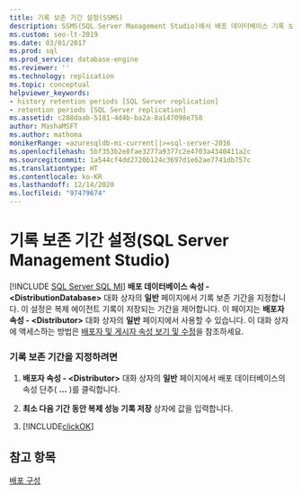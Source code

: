 ```yaml
---
title: 기록 보존 기간 설정(SSMS)
description: SSMS(SQL Server Management Studio)에서 배포 데이터베이스 기록 보존 기간을 설정하는 방법을 알아봅니다.
ms.custom: seo-lt-2019
ms.date: 03/01/2017
ms.prod: sql
ms.prod_service: database-engine
ms.reviewer: ''
ms.technology: replication
ms.topic: conceptual
helpviewer_keywords:
- history retention periods [SQL Server replication]
- retention periods [SQL Server replication]
ms.assetid: c288daab-5181-4d4b-ba2a-8a147098e758
author: MashaMSFT
ms.author: mathoma
monikerRange: =azuresqldb-mi-current||>=sql-server-2016
ms.openlocfilehash: 5bf353b2e8fae3277a9377c2e4703a4340411a2c
ms.sourcegitcommit: 1a544cf4dd2720b124c3697d1e62ae7741db757c
ms.translationtype: HT
ms.contentlocale: ko-KR
ms.lasthandoff: 12/14/2020
ms.locfileid: "97479674"
---
```

# <a name="set-the-history-retention-period-sql-server-management-studio"></a>기록 보존 기간 설정(SQL Server Management Studio)
[!INCLUDE [SQL Server SQL MI](../../includes/applies-to-version/sql-asdbmi.md)]
  **배포 데이터베이스 속성 - \<DistributionDatabase>** 대화 상자의 **일반** 페이지에서 기록 보존 기간을 지정합니다. 이 설정은 복제 에이전트 기록이 저장되는 기간을 제어합니다. 이 페이지는 **배포자 속성 - \<Distributor>** 대화 상자의 **일반** 페이지에서 사용할 수 있습니다. 이 대화 상자에 액세스하는 방법은 [배포자 및 게시자 속성 보기 및 수정](../../relational-databases/replication/view-and-modify-distributor-and-publisher-properties.md)을 참조하세요.  
  
### <a name="to-specify-the-history-retention-period"></a>기록 보존 기간을 지정하려면  
  
1.  **배포자 속성 - \<Distributor>** 대화 상자의 **일반** 페이지에서 배포 데이터베이스의 속성 단추( **…** )를 클릭합니다.  
  
2.  **최소 다음 기간 동안 복제 성능 기록 저장** 상자에 값을 입력합니다.  
  
3.  [!INCLUDE[clickOK](../../includes/clickok-md.md)]  
  
## <a name="see-also"></a>참고 항목  
 [배포 구성](../../relational-databases/replication/configure-distribution.md)  
  
  
